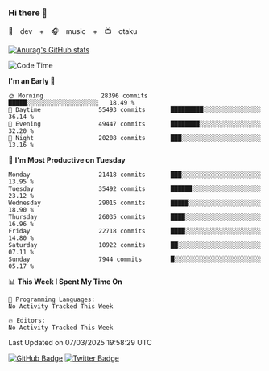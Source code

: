### Hi there 👋

🚀　dev　+　🎧　music　+　📺　otaku


[![Anurag's GitHub stats](https://github-readme-stats.vercel.app/api?username=koheitasaka&count_private=true&show_icons=true&theme=monokai)](https://github.com/koheitasaka/github-readme-stats)

<!--START_SECTION:waka-->
![Code Time](http://img.shields.io/badge/Code%20Time-1%2C161%20hrs%2023%20mins-blue)

**I'm an Early 🐤** 

```text
🌞 Morning                28396 commits       █████░░░░░░░░░░░░░░░░░░░░   18.49 % 
🌆 Daytime                55493 commits       █████████░░░░░░░░░░░░░░░░   36.14 % 
🌃 Evening                49447 commits       ████████░░░░░░░░░░░░░░░░░   32.20 % 
🌙 Night                  20208 commits       ███░░░░░░░░░░░░░░░░░░░░░░   13.16 % 
```
📅 **I'm Most Productive on Tuesday** 

```text
Monday                   21418 commits       ███░░░░░░░░░░░░░░░░░░░░░░   13.95 % 
Tuesday                  35492 commits       ██████░░░░░░░░░░░░░░░░░░░   23.12 % 
Wednesday                29015 commits       █████░░░░░░░░░░░░░░░░░░░░   18.90 % 
Thursday                 26035 commits       ████░░░░░░░░░░░░░░░░░░░░░   16.96 % 
Friday                   22718 commits       ████░░░░░░░░░░░░░░░░░░░░░   14.80 % 
Saturday                 10922 commits       ██░░░░░░░░░░░░░░░░░░░░░░░   07.11 % 
Sunday                   7944 commits        █░░░░░░░░░░░░░░░░░░░░░░░░   05.17 % 
```


📊 **This Week I Spent My Time On** 

```text
💬 Programming Languages: 
No Activity Tracked This Week

🔥 Editors: 
No Activity Tracked This Week
```


 Last Updated on 07/03/2025 19:58:29 UTC
<!--END_SECTION:waka-->

[![GitHub Badge](https://img.shields.io/badge/GitHub-100000?style=for-the-badge&logo=github&logoColor=white)](https://github.com/koheitasaka)
[![Twitter Badge](https://img.shields.io/badge/Twitter-1DA1F2?style=for-the-badge&logo=twitter&logoColor=white)](https://twitter.com/sleep_asleep_)
